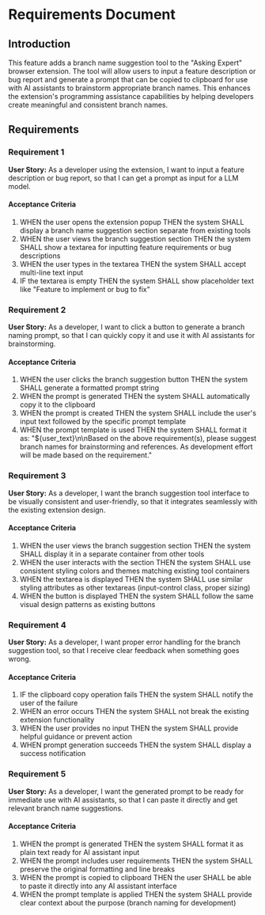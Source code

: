 # Requirements Document

## Introduction

This feature adds a branch name suggestion tool to the "Asking Expert" browser extension. The tool will allow users to input a feature description or bug report and generate a prompt that can be copied to clipboard for use with AI assistants to brainstorm appropriate branch names. This enhances the extension's programming assistance capabilities by helping developers create meaningful and consistent branch names.

## Requirements

### Requirement 1

**User Story:** As a developer using the extension, I want to input a feature description or bug report, so that I can get a prompt as input for a LLM model.

#### Acceptance Criteria

1. WHEN the user opens the extension popup THEN the system SHALL display a branch name suggestion section separate from existing tools
2. WHEN the user views the branch suggestion section THEN the system SHALL show a textarea for inputting feature requirements or bug descriptions
3. WHEN the user types in the textarea THEN the system SHALL accept multi-line text input
4. IF the textarea is empty THEN the system SHALL show placeholder text like "Feature to implement or bug to fix"

### Requirement 2

**User Story:** As a developer, I want to click a button to generate a branch naming prompt, so that I can quickly copy it and use it with AI assistants for brainstorming.

#### Acceptance Criteria

1. WHEN the user clicks the branch suggestion button THEN the system SHALL generate a formatted prompt string
2. WHEN the prompt is generated THEN the system SHALL automatically copy it to the clipboard
3. WHEN the prompt is created THEN the system SHALL include the user's input text followed by the specific prompt template
4. WHEN the prompt template is used THEN the system SHALL format it as: "${user_text}\n\nBased on the above requirement(s), please suggest branch names for brainstorming and references. As development effort will be made based on the requirement."

### Requirement 3

**User Story:** As a developer, I want the branch suggestion tool interface to be visually consistent and user-friendly, so that it integrates seamlessly with the existing extension design.

#### Acceptance Criteria

1. WHEN the user views the branch suggestion section THEN the system SHALL display it in a separate container from other tools
2. WHEN the user interacts with the section THEN the system SHALL use consistent styling colors and themes matching existing tool containers
3. WHEN the textarea is displayed THEN the system SHALL use similar styling attributes as other textareas (input-control class, proper sizing)
4. WHEN the button is displayed THEN the system SHALL follow the same visual design patterns as existing buttons

### Requirement 4

**User Story:** As a developer, I want proper error handling for the branch suggestion tool, so that I receive clear feedback when something goes wrong.

#### Acceptance Criteria

1. IF the clipboard copy operation fails THEN the system SHALL notify the user of the failure
2. WHEN an error occurs THEN the system SHALL not break the existing extension functionality
3. WHEN the user provides no input THEN the system SHALL provide helpful guidance or prevent action
4. WHEN prompt generation succeeds THEN the system SHALL display a success notification

### Requirement 5

**User Story:** As a developer, I want the generated prompt to be ready for immediate use with AI assistants, so that I can paste it directly and get relevant branch name suggestions.

#### Acceptance Criteria

1. WHEN the prompt is generated THEN the system SHALL format it as plain text ready for AI assistant input
2. WHEN the prompt includes user requirements THEN the system SHALL preserve the original formatting and line breaks
3. WHEN the prompt is copied to clipboard THEN the user SHALL be able to paste it directly into any AI assistant interface
4. WHEN the prompt template is applied THEN the system SHALL provide clear context about the purpose (branch naming for development)